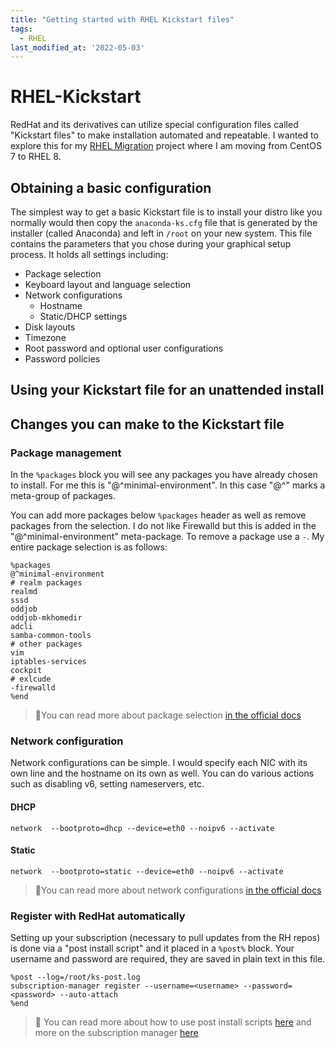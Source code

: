 ```yaml
---
title: "Getting started with RHEL Kickstart files"
tags:
  - RHEL
last_modified_at: '2022-05-03'
---
```

# RHEL-Kickstart
RedHat and its derivatives can utilize special configuration files called "Kickstart files" to make installation automated and repeatable. I wanted to explore this for my [RHEL Migration]() project where I am moving from CentOS 7 to RHEL 8.

## Obtaining a basic configuration
The simplest way to get a basic Kickstart file is to install your distro like you normally would then copy the `anaconda-ks.cfg` file that is generated by the installer (called Anaconda) and left in `/root` on your new system. This file contains the parameters that you chose during your graphical setup process. It holds all settings including:

* Package selection
* Keyboard layout and language selection
* Network configurations
  * Hostname
  * Static/DHCP settings
* Disk layouts
* Timezone
* Root password and optional user configurations
* Password policies

## Using your Kickstart file for an unattended install

## Changes you can make to the Kickstart file
### Package management
In the `%packages` block you will see any packages you have already chosen to install. For me this is "@^minimal-environment". In this case "@^" marks a meta-group of packages. 

You can add more packages below `%packages` header as well as remove packages from the selection. I do not like Firewalld but this is added in the "@^minimal-environment" meta-package. To remove a package use a `-`. My entire package selection is as follows:

```shell
%packages
@^minimal-environment
# realm packages
realmd
sssd
oddjob
oddjob-mkhomedir
adcli
samba-common-tools
# other packages
vim
iptables-services
cockpit
# exlcude
-firewalld
%end
```

> 📝You can read more about package selection [in the official docs](https://access.redhat.com/documentation/en-us/red_hat_enterprise_linux/7/html/installation_guide/sect-kickstart-syntax#sect-kickstart-packages)

### Network configuration
Network configurations can be simple. I would specify each NIC with its own line and the hostname on its own as well. You can do various actions such as disabling v6, setting nameservers, etc.

#### DHCP
```
network  --bootproto=dhcp --device=eth0 --noipv6 --activate
```

#### Static
```
network  --bootproto=static --device=eth0 --noipv6 --activate
```

> 📝You can read more about network configurations [in the official docs](https://access.redhat.com/documentation/en-us/red_hat_enterprise_linux/7/html/installation_guide/sect-kickstart-syntax#sect-kickstart-commands)

### Register with RedHat automatically
Setting up your subscription (necessary to pull updates from the RH repos) is done via a "post install script" and it placed in a `%post%` block. Your username and password are required, they are saved in plain text in this file.

```shell
%post --log=/root/ks-post.log
subscription-manager register --username=<username> --password=<password> --auto-attach
%end
```

> 📝 You can read more about how to use post install scripts [here](https://access.redhat.com/documentation/en-us/red_hat_enterprise_linux/7/html/installation_guide/sect-kickstart-syntax#sect-kickstart-postinstall) and more on the subscription manager [here](https://access.redhat.com/solutions/748313)
